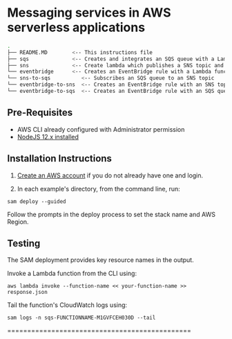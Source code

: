 # Messaging services in AWS serverless applications


```bash
.
├── README.MD        <-- This instructions file
├── sqs              <-- Creates and integrates an SQS queue with a Lambda function to send message and pick it from queue
├── sns              <-- Create lambda which publishes a SNS topic and fan-out the topic across multiple consumers(subscribers)
└── eventbridge      <-- Creates an EventBridge rule with a Lambda function as a target
└── sns-to-sqs          <-- Subscribes an SQS queue to an SNS topic
└── eventbridge-to-sns  <-- Creates an EventBridge rule with an SNS topic as a target
└── eventbridge-to-sqs  <-- Creates an EventBridge rule with an SQS queue as a target
```

## Pre-Requisites

* AWS CLI already configured with Administrator permission
* [NodeJS 12.x installed](https://nodejs.org/en/download/)

## Installation Instructions

1. [Create an AWS account](https://portal.aws.amazon.com/gp/aws/developer/registration/index.html) if you do not already have one and login.

2. In each example's directory, from the command line, run:
```
sam deploy --guided
```
Follow the prompts in the deploy process to set the stack name and AWS Region.

## Testing

The SAM deployment provides key resource names in the output.

Invoke a Lambda function from the CLI using:
```
aws lambda invoke --function-name << your-function-name >> response.json
```
Tail the function's CloudWatch logs using:
```
sam logs -n sqs-FUNCTIONNAME-M1GVFCEH030D --tail
```
==============================================